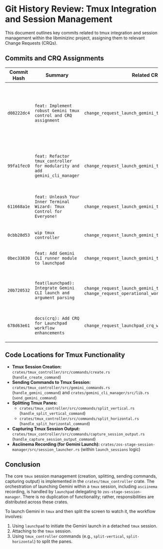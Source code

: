 # Git History Review: Tmux Integration and Session Management

This document outlines key commits related to tmux integration and session management within the libminizinc project, assigning them to relevant Change Requests (CRQs).

## Commits and CRQ Assignments

| Commit Hash | Summary | Related CRQ(s) | Notes |
|---|---|---|---|
| `d08222dc4` | `feat: Implement robust Gemini tmux control and CRQ assignment` | `change_request_launch_gemini_tmux.md` | This commit introduces the core functionality for sending Gemini CLI commands and CRQ content to tmux sessions via `tmux_controller`. It also creates the `gemini_tmux_crq_sop.md` documentation. |
| `99fa1fec0` | `feat: Refactor tmux_controller for modularity and add gemini_cli_manager` | `change_request_launch_gemini_tmux.md` | Refactors the `tmux_controller` and introduces `gemini_cli_manager` as a dependency, which is used for sending commands to tmux. |
| `611668a1e` | `feat: Unleash Your Inner Terminal Wizard: Tmux Control for Everyone!` | `change_request_launch_gemini_tmux.md` | This commit likely introduced the initial `tmux_controller` commands for session creation, listing, killing, and basic splitting. |
| `0cbb28d53` | `wip tmux controller` | `change_request_launch_gemini_tmux.md` | Work-in-progress commit related to the `tmux_controller`. |
| `0bec33830` | `feat: Add Gemini CLI runner module to launchpad` | `change_request_launch_gemini_tmux.md` | Initial module for running Gemini CLI, which later got integrated with tmux. |
| `20b720532` | `feat(launchpad): Integrate Gemini CLI launch and argument parsing` | `change_request_launch_gemini_tmux.md`, `change_request_operational_workflow.md` | This commit integrates the `tmux` launching arguments into `launchpad` and delegates to `zos-stage-session-manager`. |
| `678d63e61` | `docs(crq): Add CRQ for Launchpad workflow enhancements` | `change_request_launchpad_crq_workflow_enhancements.md` | This CRQ documents the overall architectural shift and future plans for `launchpad` and `zos-stage-session-manager`. |

## Code Locations for Tmux Functionality

*   **Tmux Session Creation:** `crates/tmux_controller/src/commands/create.rs` (`handle_create_command`)
*   **Sending Commands to Tmux Session:** `crates/tmux_controller/src/gemini_commands.rs` (`handle_gemini_command`) and `crates/gemini_cli_manager/src/lib.rs` (`send_gemini_command`)
*   **Splitting Tmux Panes:**
    *   `crates/tmux_controller/src/commands/split_vertical.rs` (`handle_split_vertical_command`)
    *   `crates/tmux_controller/src/commands/split_horizontal.rs` (`handle_split_horizontal_command`)
*   **Capturing Tmux Session Output:** `crates/tmux_controller/src/commands/capture_session_output.rs` (`handle_capture_session_output_command`)
*   **Asciinema Recording (for Gemini Launch):** `crates/zos-stage-session-manager/src/session_launcher.rs` (within `launch_sessions` logic)

## Conclusion

The core `tmux` session management (creation, splitting, sending commands, capturing output) is implemented in the `crates/tmux_controller` crate. The orchestration of launching Gemini within a `tmux` session, including `asciinema` recording, is handled by `launchpad` delegating to `zos-stage-session-manager`. There is no duplication of functionality; rather, responsibilities are distributed across these crates.

To launch Gemini in `tmux` and then split the screen to watch it, the workflow involves:
1.  Using `launchpad` to initiate the Gemini launch in a detached `tmux` session.
2.  Attaching to the `tmux` session.
3.  Using `tmux_controller` commands (e.g., `split-vertical`, `split-horizontal`) to split the panes.
